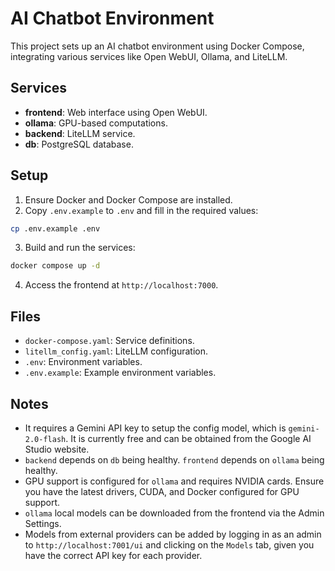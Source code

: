 # AI Chatbot Environment

This project sets up an AI chatbot environment using Docker Compose, integrating various services like Open WebUI, Ollama, and LiteLLM.

## Services

- **frontend**: Web interface using Open WebUI.
- **ollama**: GPU-based computations.
- **backend**: LiteLLM service.
- **db**: PostgreSQL database.

## Setup

1. Ensure Docker and Docker Compose are installed.
2. Copy `.env.example` to `.env` and fill in the required values:

```bash
cp .env.example .env
```

3. Build and run the services:

```bash
docker compose up -d
```

4. Access the frontend at `http://localhost:7000`.

## Files

- `docker-compose.yaml`: Service definitions.
- `litellm_config.yaml`: LiteLLM configuration.
- `.env`: Environment variables.
- `.env.example`: Example environment variables.

## Notes

- It requires a Gemini API key to setup the config model, which is `gemini-2.0-flash`. It is currently free and can be obtained from the Google AI Studio website.
- `backend` depends on `db` being healthy. `frontend` depends on `ollama` being healthy.
- GPU support is configured for `ollama` and requires NVIDIA cards. Ensure you have the latest drivers, CUDA, and Docker configured for GPU support.
- `ollama` local models can be downloaded from the frontend via the Admin Settings.
- Models from external providers can be added by logging in as an admin to `http://localhost:7001/ui` and clicking on the `Models` tab, given you have the correct API key for each provider.
